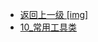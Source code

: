 - [返回上一级 [img]](page/后端/JavaNote/2_Java(书栈)/3_面对对象编程/2_Java核心类/img/)
- [10_常用工具类](page/后端/JavaNote/2_Java(书栈)/3_面对对象编程/2_Java核心类/img/10_常用工具类/)
